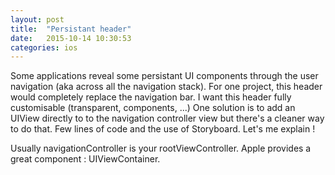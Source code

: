 ```yaml
---
layout: post
title:  "Persistant header"
date:   2015-10-14 10:30:53
categories: ios
---
```

Some applications reveal some persistant UI components through the user navigation (aka across all the navigation stack). For one project, this header would completely replace the navigation bar. I want this header fully customisable (transparent, components, ...)
One solution is to add an UIView directly to to the navigation controller view but there's a cleaner way to do that. Few lines of code and the use of Storyboard.
Let's me explain !

Usually navigationController is your rootViewController. Apple provides a great component : UIViewContainer.
